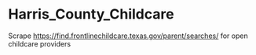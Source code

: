 # Harris_County_Childcare
Scrape https://find.frontlinechildcare.texas.gov/parent/searches/ for open childcare providers
